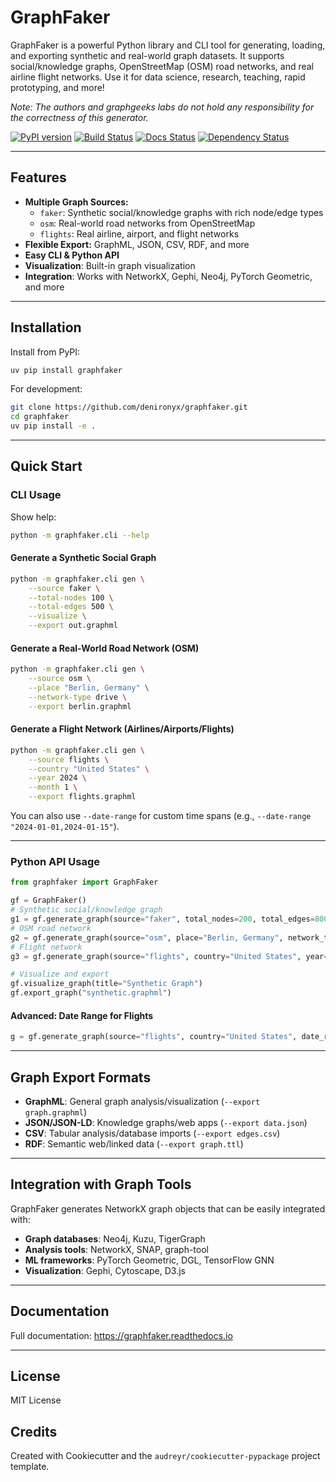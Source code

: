 # GraphFaker

GraphFaker is a powerful Python library and CLI tool for generating, loading, and exporting synthetic and real-world graph datasets. It supports social/knowledge graphs, OpenStreetMap (OSM) road networks, and real airline flight networks. Use it for data science, research, teaching, rapid prototyping, and more!

*Note: The authors and graphgeeks labs do not hold any responsibility for the correctness of this generator.*

[![PyPI version](https://img.shields.io/pypi/v/graphfaker.svg)](https://pypi.python.org/pypi/graphfaker)
[![Build Status](https://img.shields.io/travis/denironyx/graphfaker.svg)](https://travis-ci.com/denironyx/graphfaker)
[![Docs Status](https://readthedocs.org/projects/graphfaker/badge/?version=latest)](https://graphfaker.readthedocs.io/en/latest/?version=latest)
[![Dependency Status](https://pyup.io/repos/github/denironyx/graphfaker/shield.svg)](https://pyup.io/repos/github/denironyx/graphfaker/)

---

## Features
- **Multiple Graph Sources:**
  - `faker`: Synthetic social/knowledge graphs with rich node/edge types
  - `osm`: Real-world road networks from OpenStreetMap
  - `flights`: Real airline, airport, and flight networks
- **Flexible Export:** GraphML, JSON, CSV, RDF, and more
- **Easy CLI & Python API**
- **Visualization**: Built-in graph visualization
- **Integration**: Works with NetworkX, Gephi, Neo4j, PyTorch Geometric, and more

---

## Installation

Install from PyPI:
```sh
uv pip install graphfaker
```

For development:
```sh
git clone https://github.com/denironyx/graphfaker.git
cd graphfaker
uv pip install -e .
```

---

## Quick Start

### CLI Usage

Show help:
```sh
python -m graphfaker.cli --help
```

#### Generate a Synthetic Social Graph
```sh
python -m graphfaker.cli gen \
    --source faker \
    --total-nodes 100 \
    --total-edges 500 \
    --visualize \
    --export out.graphml
```

#### Generate a Real-World Road Network (OSM)
```sh
python -m graphfaker.cli gen \
    --source osm \
    --place "Berlin, Germany" \
    --network-type drive \
    --export berlin.graphml
```

#### Generate a Flight Network (Airlines/Airports/Flights)
```sh
python -m graphfaker.cli gen \
    --source flights \
    --country "United States" \
    --year 2024 \
    --month 1 \
    --export flights.graphml
```

You can also use `--date-range` for custom time spans (e.g., `--date-range "2024-01-01,2024-01-15"`).

---

### Python API Usage

```python
from graphfaker import GraphFaker

gf = GraphFaker()
# Synthetic social/knowledge graph
g1 = gf.generate_graph(source="faker", total_nodes=200, total_edges=800)
# OSM road network
g2 = gf.generate_graph(source="osm", place="Berlin, Germany", network_type="drive")
# Flight network
g3 = gf.generate_graph(source="flights", country="United States", year=2024, month=1)

# Visualize and export
gf.visualize_graph(title="Synthetic Graph")
gf.export_graph("synthetic.graphml")
```

#### Advanced: Date Range for Flights
```python
g = gf.generate_graph(source="flights", country="United States", date_range=("2024-01-01", "2024-01-15"))
```

---

## Graph Export Formats

- **GraphML**: General graph analysis/visualization (`--export graph.graphml`)
- **JSON/JSON-LD**: Knowledge graphs/web apps (`--export data.json`)
- **CSV**: Tabular analysis/database imports (`--export edges.csv`)
- **RDF**: Semantic web/linked data (`--export graph.ttl`)

---

## Integration with Graph Tools

GraphFaker generates NetworkX graph objects that can be easily integrated with:
- **Graph databases**: Neo4j, Kuzu, TigerGraph
- **Analysis tools**: NetworkX, SNAP, graph-tool
- **ML frameworks**: PyTorch Geometric, DGL, TensorFlow GNN
- **Visualization**: Gephi, Cytoscape, D3.js

---

## Documentation

Full documentation: https://graphfaker.readthedocs.io

---

## License
MIT License

## Credits
Created with Cookiecutter and the `audreyr/cookiecutter-pypackage` project template.
